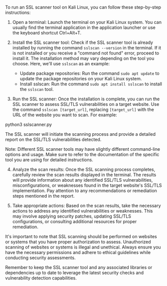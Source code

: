 To run an SSL scanner tool on Kali Linux, you can follow these step-by-step instructions:

1. Open a terminal: Launch the terminal on your Kali Linux system. You can usually find the terminal application in the application launcher or use the keyboard shortcut Ctrl+Alt+T.

2. Install the SSL scanner tool: Check if the SSL scanner tool is already installed by running the command `sslscan --version` in the terminal. If it is not installed or you receive a "command not found" error, proceed to install it. The installation method may vary depending on the tool you choose. Here, we'll use `sslscan` as an example:

   - Update package repositories: Run the command `sudo apt update` to update the package repositories on your Kali Linux system.
   - Install sslscan: Run the command `sudo apt install sslscan` to install the `sslscan` tool.

3. Run the SSL scanner: Once the installation is complete, you can run the SSL scanner to assess SSL/TLS vulnerabilities on a target website. Use the command `sslscan [target_url]`, replacing `[target_url]` with the URL of the website you want to scan. For example:

python3 sslscanner.py

   The SSL scanner will initiate the scanning process and provide a detailed report on the SSL/TLS vulnerabilities detected.

   Note: Different SSL scanner tools may have slightly different command-line options and usage. Make sure to refer to the documentation of the specific tool you are using for detailed instructions.

4. Analyze the scan results: Once the SSL scanning process completes, carefully review the scan results displayed in the terminal. The results will provide information about any identified SSL/TLS vulnerabilities, misconfigurations, or weaknesses found in the target website's SSL/TLS implementation. Pay attention to any recommendations or remediation steps mentioned in the report.

5. Take appropriate actions: Based on the scan results, take the necessary actions to address any identified vulnerabilities or weaknesses. This may involve applying security patches, updating SSL/TLS configurations, or consulting additional resources for proper remediation.

It's important to note that SSL scanning should be performed on websites or systems that you have proper authorization to assess. Unauthorized scanning of websites or systems is illegal and unethical. Always ensure you have the necessary permissions and adhere to ethical guidelines while conducting security assessments.

Remember to keep the SSL scanner tool and any associated libraries or dependencies up to date to leverage the latest security checks and vulnerability detection capabilities.
